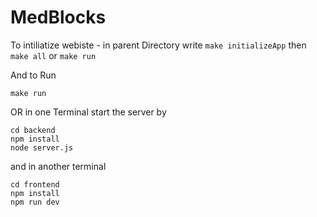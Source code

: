 # MedBlocks

To intiliatize webiste -
    in parent Directory write
    ```make initializeApp```
    then
    ```
    make all
    ```
    or ```make run```
    

And to Run
  ```
  make run
  ```
  
  OR 
  in one Terminal start the server by
  ```
  cd backend
  npm install
  node server.js
  ```
  
  and in another terminal
  ```
  cd frontend
  npm install
  npm run dev
  ```
